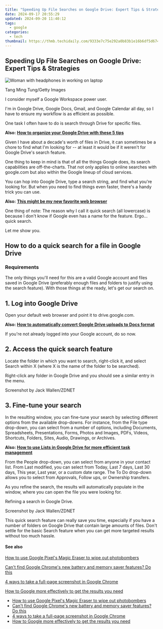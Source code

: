 ```yaml
---
title: "Speeding Up File Searches on Google Drive: Expert Tips & Strategies"
date: 2024-09-17 20:55:29
updated: 2024-09-20 11:40:12
tags:
  - google
categories:
  - tech
thumbnail: https://thmb.techidaily.com/9333e7c75e292a0b83b1e16b6df5d6742dede6cee3e1ad9fc6da9c95dfc95571.jpg
---
```


## Speeding Up File Searches on Google Drive: Expert Tips & Strategies

![Woman with headphones in working on laptop](https://www.zdnet.com/a/img/resize/40c4e17fee41e1d4cccae9386d201340db5ccc6d/2023/02/17/7ec6db72-4522-43ff-a526-dccf59ce66e8/gettyimages-1225503525.jpg?auto=webp&width=1280)

Tang Ming Tung/Getty Images

I consider myself a Google Workspace power user. 

I'm in Google Drive, Google Docs, Gmail, and Google Calendar all day, so I have to ensure my workflow is as efficient as possible. 

One task I often have to do is search through Drive for specific files. 

**Also:** [**How to organize your Google Drive with these 5 tips**](https://www.zdnet.com/home-and-office/work-life/how-to-organize-your-google-drive-with-these-5-tips/)

Given I have about a decade's worth of files in Drive, it can sometimes be a chore to find what I'm looking for -- at least it would be if it weren't for Google Drive's search feature.

One thing to keep in mind is that of all the things Google does, its search capabilities are off-the-charts. That not only applies to online searches with google.com but also within the Google lineup of cloud services. 

You can hop into Google Drive, type a search string, and find what you're looking for. But when you need to find things even faster, there's a handy trick you can use. 

**Also:** [**This might be my new favorite web browser**](https://www.zdnet.com/home-and-office/work-life/this-might-be-my-new-favorite-web-browser/)

One thing of note: The reason why I call it quick search (all lowercase) is because I don't know if Google even has a name for the feature. Ergo… quick search.

Let me show you.

## How to do a quick search for a file in Google Drive 

### Requirements

The only things you'll need for this are a valid Google account and files saved in Google Drive (preferably enough files and folders to justify using the search feature). With those things at the ready, let's get our search on.

## 1\. Log into Google Drive

Open your default web browser and point it to drive.google.com. 

**Also:** [**How to automatically convert Google Drive uploads to Docs format**](https://www.zdnet.com/home-and-office/work-life/how-to-automatically-convert-google-drive-uploads-to-docs-format/)

If you're not already logged into your Google account, do so now.

## 2\. Access the quick search feature

Locate the folder in which you want to search, right-click it, and select Search within X (where X is the name of the folder to be searched).

Right-click any folder in Google Drive and you should see a similar entry in the menu.

Screenshot by Jack Wallen/ZDNET

## 3\. Fine-tune your search

In the resulting window, you can fine-tune your search by selecting different options from the available drop-downs. For instance, from the File type drop-down, you can select from a number of options, including Documents, Spreadsheets, Presentations, Forms, Photos and Images, PDFs, Videos, Shortcuts, Folders, Sites, Audio, Drawings, or Archives. 

**Also:** [**How to use Lists in Google Drive for more efficient task management**](https://www.zdnet.com/home-and-office/work-life/how-to-use-lists-for-more-efficient-task-management-in-google-drive/)

From the People drop-down, you can select from anyone in your contact list. From Last modified, you can select from Today, Last 7 days, Last 30 days, This year, Last year, or a custom date range. The To Do drop-down allows you to select from Approvals, Follow ups, or Ownership transfers.

As you refine the search, the results will automatically populate in the window, where you can open the file you were looking for.

Refining a search in Google Drive.

Screenshot by Jack Wallen/ZDNET

This quick search feature can really save you time, especially if you have a number of folders on Google Drive that contain large amounts of files. Don't settle for the basic Search feature when you can get more targeted results without too much hassle.

#### See also

[How to use Google Pixel's Magic Eraser to wipe out photobombers](https://www.zdnet.com/article/how-to-use-magic-eraser-on-the-google-pixel/ "How to use Google Pixel's Magic Eraser to wipe out photobombers")

[Can't find Google Chrome's new battery and memory saver features? Do this](https://www.zdnet.com/article/cant-find-google-chromes-new-battery-and-memory-saver-features-do-this/ "Can't find Google Chrome's new battery and memory saver features? Do this")

[4 ways to take a full-page screenshot in Google Chrome](https://www.zdnet.com/article/how-to-take-a-full-page-screenshot-in-google-chrome/ "4 ways to take a full-page screenshot in Google Chrome")

[How to Google more effectively to get the results you need](https://www.zdnet.com/article/how-to-use-google-search-more-effectively-to-get-the-results-you-need/ "How to Google more effectively to get the results you need")

* [How to use Google Pixel's Magic Eraser to wipe out photobombers](https://www.zdnet.com/article/how-to-use-magic-eraser-on-the-google-pixel/ "How to use Google Pixel's Magic Eraser to wipe out photobombers")
* [Can't find Google Chrome's new battery and memory saver features? Do this](https://www.zdnet.com/article/cant-find-google-chromes-new-battery-and-memory-saver-features-do-this/ "Can't find Google Chrome's new battery and memory saver features? Do this")
* [4 ways to take a full-page screenshot in Google Chrome](https://www.zdnet.com/article/how-to-take-a-full-page-screenshot-in-google-chrome/ "4 ways to take a full-page screenshot in Google Chrome")
* [How to Google more effectively to get the results you need](https://www.zdnet.com/article/how-to-use-google-search-more-effectively-to-get-the-results-you-need/ "How to Google more effectively to get the results you need")

<ins class="adsbygoogle"
     style="display:block"
     data-ad-format="autorelaxed"
     data-ad-client="ca-pub-7571918770474297"
     data-ad-slot="1223367746"></ins>



<ins class="adsbygoogle"
     style="display:block"
     data-ad-client="ca-pub-7571918770474297"
     data-ad-slot="8358498916"
     data-ad-format="auto"
     data-full-width-responsive="true"></ins>

